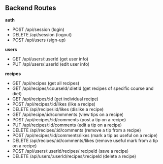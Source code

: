 ## Backend Routes

**auth**

- POST /api/session (login)
- DELETE /api/session (logout)
- POST /api/users (sign-up)

**users**

- GET /api/users/:userId (get user info)
- PUT /api/users/:userId (edit user info)

**recipes**

- GET /api/recipes (get all recipes)
- GET /api/recipes/:courseId/:dietId (get recipes of specific course and diet)
- GET /api/recipes/:id (get individual recipe)
- POST /api/recipes/:id/likes (like a recipe)
- DELETE /api/recipe/:id/likes (dislike a recipe)
- GET /api/recipe/:id/commments (view tips on a recipe)
- POST /api/recipes/:id/comments (post a tip on a recipe)
- PUT /api/recipes/:id/comments (edit a tip on a recipe)
- DELETE /api/recipes/:id/comments (remove a tip from a recipe)
- POST /api/recipes/:id/comments/likes (mark a tip as useful on a recipe)
- DELETE /api/recipes/:id/comments/likes (remove useful mark from a tip on a recipe)
- POST /api/users/:userId/recipes/:recipeId (save a recipe)
- DELETE /api/users/:userId/recipes/:recipeId (delete a recipe)
